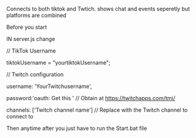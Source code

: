 Connects to both tiktok and Twtich. shows chat and events seperetly but platforms are combined

Before you start 

IN server.js change 

// TikTok Username

tiktokUsername = "yourtiktokUsername";

// Twitch configuration

username: 'YourTwitchusername', 

password:'oauth: Get this ' // Obtain at https://twitchapps.com/tmi/

channels: ['Twitch channel name'] // Replace with the Twitch channel to connect to

Then anytime after you just have to run the Start.bat file
